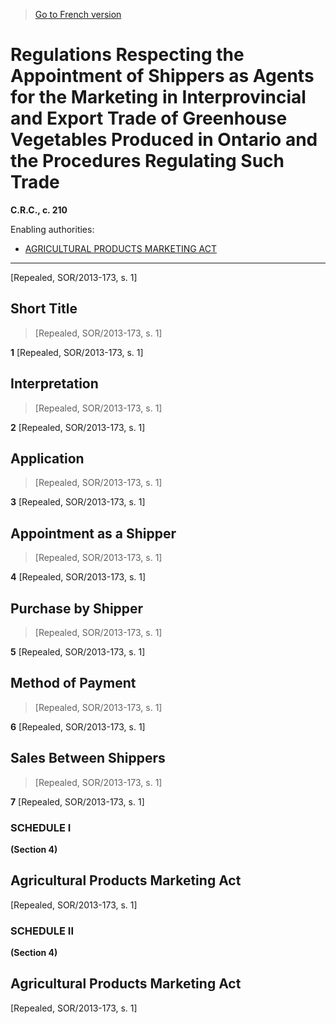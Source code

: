> [Go to French version](/fr/Règlements/Codification%20des%20règlements%20du%20Canada/201-300/C.R.C.,%20ch.%20210.md)

# Regulations Respecting the Appointment of Shippers as Agents for the Marketing in Interprovincial and Export Trade of Greenhouse Vegetables Produced in Ontario and the Procedures Regulating Such Trade

**C.R.C., c. 210**

Enabling authorities: 
- [AGRICULTURAL PRODUCTS MARKETING ACT](/en/Acts/Revised%20Statutes%20of%20Canada/A/A-6.md)

----------


[Repealed, SOR/2013-173, s. 1]



## Short Title
> [Repealed, SOR/2013-173, s. 1]



**1** [Repealed, SOR/2013-173, s. 1]




## Interpretation
> [Repealed, SOR/2013-173, s. 1]



**2** [Repealed, SOR/2013-173, s. 1]




## Application
> [Repealed, SOR/2013-173, s. 1]



**3** [Repealed, SOR/2013-173, s. 1]




## Appointment as a Shipper
> [Repealed, SOR/2013-173, s. 1]



**4** [Repealed, SOR/2013-173, s. 1]




## Purchase by Shipper
> [Repealed, SOR/2013-173, s. 1]



**5** [Repealed, SOR/2013-173, s. 1]




## Method of Payment
> [Repealed, SOR/2013-173, s. 1]



**6** [Repealed, SOR/2013-173, s. 1]




## Sales Between Shippers
> [Repealed, SOR/2013-173, s. 1]



**7** [Repealed, SOR/2013-173, s. 1]




### **SCHEDULE I** 
**(Section 4)**
## Agricultural Products Marketing Act
[Repealed, SOR/2013-173, s. 1]




### **SCHEDULE II** 
**(Section 4)**
## Agricultural Products Marketing Act
[Repealed, SOR/2013-173, s. 1]


